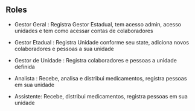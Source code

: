 

## Roles
 - Gestor Geral : Registra Gestor Estadual, tem acesso admin, acesso unidades e tem como acessar contas de colaboradores

 - Gestor Etadual : Registra Unidade conforme seu state, adiciona novos colaboradores e pessoas a sua unidade

 - Gestor de Unidade : Registra colaboradores e pessoas a unidade definida

 - Analista : Recebe, analisa e distribui medicamentos, registra pessoas em sua unidade

 - Assistente: Recebe, distribui medicamentos, registra pessoas em sua unidade

